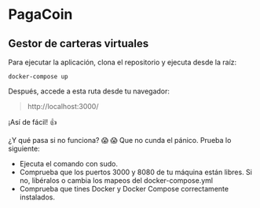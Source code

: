 # PagaCoin
## Gestor de carteras virtuales

Para ejecutar la aplicación, clona el repositorio y ejecuta desde la raíz:

```
docker-compose up
```

Después, accede a esta ruta desde tu navegador:

> http://localhost:3000/

¡Así de fácil! :+1:

¿Y qué pasa si no funciona? :scream: :scream: Que no cunda el pánico. Prueba lo siguiente:

- Ejecuta el comando con sudo.
- Comprueba que los puertos 3000 y 8080 de tu máquina están libres. Si no, libéralos o cambia los mapeos del docker-compose.yml
- Comprueba que tines Docker y Docker Compose correctamente instalados.



